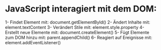 # JavaScript interagiert mit dem DOM:

1- Findet Element mit: document.getElementById()
2- Ändert Inhalte mit: element.textContent
3- Verändert Stile mit: element.style.property
4- Erstellt neue Elemente mit: document.createElement()
5- Fügt Elemente zum DOM hinzu mit: parent.appendChild()
6- Reagiert auf Ereignisse mit: element.addEventListener()
